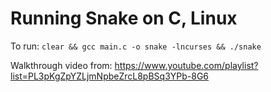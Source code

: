# Running Snake on C, Linux
To run: `clear && gcc main.c -o snake -lncurses && ./snake`

Walkthrough video from: https://www.youtube.com/playlist?list=PL3pKgZpYZLjmNpbeZrcL8pBSq3YPb-8G6